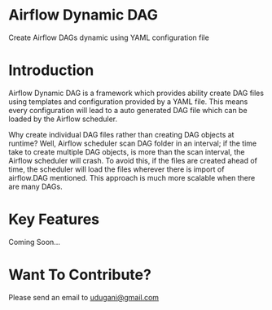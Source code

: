 
# Airflow Dynamic DAG

Create Airflow DAGs dynamic using YAML configuration file

# Introduction
Airflow Dynamic DAG is a framework which provides ability create DAG files using templates and configuration provided by a YAML file. This means every configuration will lead to a auto generated DAG file which can be loaded by the Airflow scheduler.

Why create individual DAG files rather than creating DAG objects at runtime? Well, Airflow scheduler scan DAG folder in an interval; if the time take to create multiple DAG objects, is more than the scan interval, the Airflow scheduler will crash. To avoid this, if the files are created ahead of time, the scheduler will load the files wherever there is import of airflow.DAG mentioned. This approach is much more scalable when there are many DAGs.

# Key Features
Coming Soon...

# Want To Contribute?
Please send an email to udugani@gmail.com
